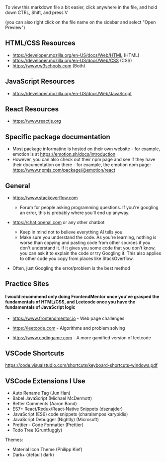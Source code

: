 To view this markdown file a bit easier, click anywhere in the file, and hold down CTRL, Shift, and press V

(you can also right click on the file name on the sidebar and select "Open Preview")

## HTML/CSS Resources

- https://developer.mozilla.org/en-US/docs/Web/HTML (HTML)
- https://developer.mozilla.org/en-US/docs/Web/CSS (CSS)
- https://www.w3schools.com (Both)

## JavaScript Resources

- https://developer.mozilla.org/en-US/docs/Web/JavaScript

## React Resources

- https://www.reactjs.org

## Specific package documentation

- Most package informatino is hosted on their own website - for example, emotion is at https://emotion.sh/docs/introduction
- However, you can also check out their npm page and see if they have their documentation on there - for example, the emotion npm page: https://www.npmjs.com/package/@emotion/react

## General

- https://www.stackoverflow.com
    - Forum for people asking programming questions. If you're googling an error, this is probably where you'll end up anyway.

- https://chat.openai.com or any other chatbot
    - Keep in mind not to believe everything AI tells you.
    - Make sure you understand the code. As you're learning, nothing is worse than copying and pasting code from other sources if you don't understand it. If it gives you some code that you don't know, you can ask it to explain the code or try Googling it. This also applies to other code you copy from places like StackOverflow.

- Often, just Googling the error/problem is the best method

## Practice Sites
#### I would recommend only doing FrontendMentor once you've grasped the fundamentals of HTML/CSS, and Leetcode once you have the fundamentals of JavaScript logic

- https://www.frontendmentor.io - Web page challenges

- https://leetcode.com - Algorithms and problem solving

- https://www.codingame.com - A more gamified version of leetcode

## VSCode Shortcuts

https://code.visualstudio.com/shortcuts/keyboard-shortcuts-windows.pdf

## VSCode Extensions I Use

- Auto Rename Tag (Jun Han)
- Babel JavaScript (Michael McDermott)
- Better Comments (Aaron Bond)
- ES7+ React/Redux/React-Native Snippets (dsznajder)
- JavaScript (ES6) code snippets (charalampos karypidis)
- JavaScript Debugger (Nightly) (Microsoft)
- Prettier - Code Formatter (Prettier)
- Todo Tree (Gruntfuggly)

Themes:
- Material Icon Theme (Philipp Kief)
- Dark+ (default dark)